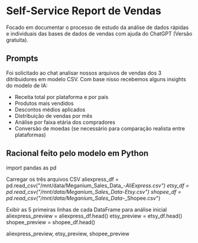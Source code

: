 # Self-Service Report de Vendas
Focado em documentar o processo de estudo da análise de dados rápidas e individuais das bases de dados de vendas com ajuda do ChatGPT (Versão gratuita).
## Prompts
Foi solicitado ao chat analisar nossos arquivos de vendas dos 3 ditribuidores em modelo CSV. 
Com base nisso recebemos alguns insights do modelo de IA:

- Receita total por plataforma e por país
- Produtos mais vendidos
- Descontos médios aplicados
- Distribuição de vendas por mês
- Análise por faixa etária dos compradores
- Conversão de moedas (se necessário para comparação realista entre plataformas)

## Racional feito pelo modelo em Python

import pandas as pd

Carregar os três arquivos CSV
aliexpress_df = pd.read_csv("/mnt/data/Meganium_Sales_Data_-_AliExpress.csv")
etsy_df = pd.read_csv("/mnt/data/Meganium_Sales_Data_-_Etsy.csv")
shopee_df = pd.read_csv("/mnt/data/Meganium_Sales_Data_-_Shopee.csv")

Exibir as 5 primeiras linhas de cada DataFrame para análise inicial
aliexpress_preview = aliexpress_df.head()
etsy_preview = etsy_df.head()
shopee_preview = shopee_df.head()

aliexpress_preview, etsy_preview, shopee_preview


